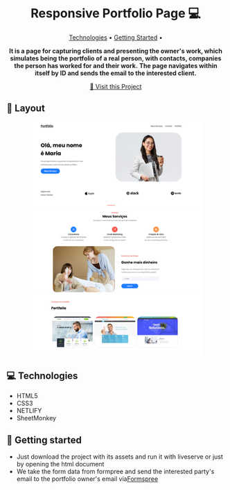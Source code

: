 <h1 align="center" style="font-weight: bold;">Responsive Portfolio Page 💻</h1>

<p align="center">
 <a href="#tech">Technologies</a> • 
 <a href="#started">Getting Started</a> • 
</p>

<p align="center">
    <b>It is a page for capturing clients and presenting the owner's work, which simulates being the portfolio of a real person, with contacts, companies the person has worked for and their work.</b>
    <b>The page navigates within itself by ID and sends the email to the interested client.</b>
</p>

<p align="center">
     <a href="https://portfoliopageteste.netlify.app/">📱 Visit this Project </a>
</p>

<h2 id="layout">🎨 Layout</h2>

<p align="center">
     <img src="./img/section1.png" alt="Imagem da pagina demonstrando como ela e" width="400px">
    <img src="./img/section2.png" alt="Imagem da pagina demonstrando como ela e" width="400px">
    <img src="./img/section3.png" alt="Imagem da pagina demonstrando como ela e" width="400px">
</p>

<h2 id="technologies">💻 Technologies</h2>

- HTML5
- CSS3
- NETLIFY
- SheetMonkey

<h2 id="started">🚀 Getting started</h2>

- Just download the project with its assets and run it with liveserve or just by opening the html document
- We take the form data from formpree and send the interested party's email to the portfolio owner's email via[Formspree](https://formspree.io/forms/mblgjdeg/integration)



